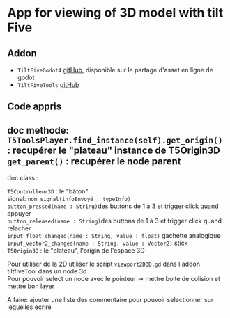 # App for viewing of 3D model with tilt Five

## Addon 

 * ``TiltFiveGodot4`` [gitHub](https://github.com/GodotVR/TiltFiveGodot4?tab=readme-ov-file), disponible sur le partage d'asset en ligne de godot
 * ``TiltFiveTools`` [gitHub](https://github.com/GodotVR/TiltFiveTools/blob/main/project.gd/addons/tiltfive_tools/README.md#general-concepts)

## Code appris
  
doc methode:  
`T5ToolsPlayer.find_instance(self).get_origin()` : recupérer le "plateau" instance de T5Origin3D  
`get_parent()` : recupérer le node parent  
---
doc class :  
  
`T5Controlleur3D` : le "bâton"  
signal: `nom_signal(infoEnvoyé : typeInfo)`  
	`button_pressed(name : String)`des buttons de 1 à 3 et trigger click quand appuyer  
	`button_released(name : String)`des buttons de 1 à 3 et trigger click quand relacher  
	`input_float_changed(name : String, value : float)` gachette analogique  
	`input_vector2_changed(name : String, value : Vector2)` stick  
`T5Origin3D` : le "plateau", l'origin de l'espace 3D   
  
Pour utiliser de la 2D utiliser le script `viewport2D3D.gd` dans l'addon tiltfiveTool dans un node 3d  
Pour pouvoir select un node avec le pointeur -> mettre boite de colision et mettre bon layer   

A faire: ajouter une liste des commentaire pour pouvoir selectionner sur lequelles ecrire 
